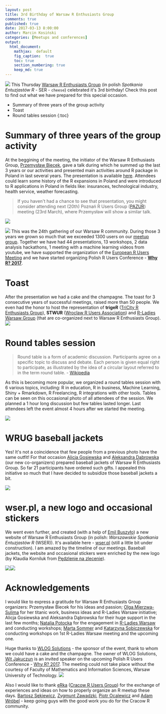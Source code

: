 ```yaml
---
layout: post
title: 3rd Birthday of Warsaw R Enthusiasts Group
comments: true
published: true
date: 2017-03-13 8:00:00
author: Marcin Kosiński
categories: [Meetups and conferences]
output:
  html_document:
    mathjax:  default
    fig_caption:  true
    toc: true
    section_numbering: true
    keep_md: true
---
```


<img src="/images/fulls/ser3_1.jpeg" class="fit image"> This Thursday [Warsaw R Enthusiasts Group](https://www.meetup.com/Spotkania-Entuzjastow-R-Warsaw-R-Users-Group-Meetup/photos/27679495/?success=uploaded) (in polish *Spotkania Entuzjastów R* - SER - `cheese`) celebrated it's 3rd birthday! Check this post to find out what we have prepared for this special occasion.


* Summary of three years of the group activity
* Toast
* Round tables session
{:toc}

# Summary of three years of the group activity

At the beggining of the meeting, the initiator of the Warsaw R Enthusiasts Group, [Przemysław Biecek](http://biecek.pl/), gave a talk during which he summed up the last 3 years or our activities and presented main activities around R package in Poland in last several years. 
The presentation is available [here](https://github.com/mi2-warsaw/SER/blob/master/histoRia/SER_Trzecie_Urodziny.pdf). 
Attendees could learn some history of the R expansions in Poland and were introduced to R applications in Poland in fields like: insurances, technological industry, health service, weather forecasting.

> If you haven't had a chance to see that presentation, you might consider attending next (20th) Poznań R Users Group ([PAZUR](https://www.meetup.com/Poznan-R-User-Group-PAZUR/events/237450288/)) meeting (23rd March), where Przemysław will show a similar talk.

<img src="/images/fulls/ser3_2.jpeg" class="fit image"> 

<img src="/images/fulls/logo_whyR.jpg" class="right image">  This was the 24th gathering of our Warsaw R community. During those 3 years we grown so much that we exceeded 1300 users on our [meetup group](https://www.meetup.com/Spotkania-Entuzjastow-R-Warsaw-R-Users-Group-Meetup/). Together we have had 44 presentations, 13 workshops, 2 data analysis hackathons, 1 meeting with a machine learning videos from youtube, we have supported the organization of the [European R Users Meeting](http://erum.ue.poznan.pl/) and we have started organizing Polish R Users Conference -  [**Why R? 2017**](http://whyr.pl/). 


# Toast

After the presentation we had a cake and the champagne. The toast for 3 consecutive years of successful meetings, raised more than 50 people.
We even had the honor to host the representation of **trigeR** ([TriCity R Enthusiasts Group](https://www.meetup.com/Trojmiejska-Grupa-Entuzjastow-R/events/236257032/)), **STWUR** ([Wroclaw R Users Association](https://www.meetup.com/Wroclaw-R-Users-Group/)) and [R-Ladies Warsaw Group](https://www.meetup.com/Spotkania-Entuzjastow-R-Warsaw-R-Users-Group-Meetup/events/237953300/) (that are co-organized next to Warsaw R Enthusiasts Group).
<img src="/images/fulls/ser3_3.jpeg" class="fit image"> 

# Round tables session

> Round table is a form of academic discussion. Participants agree on a specific topic to discuss and debate. Each person is given equal right to participate, as illustrated by the idea of a circular layout referred to in the term round table. - [Wikipedia](https://en.wikipedia.org/wiki/Round_table_(discussion))

As this is becoming more popular, we organized a round tables session with 6 various topics, including: R in education, R in business, Machine Learning, Shiny + Rmarkdown, R Freelancing, R integrations with other tools. Tables can be seen on this occasional photo of all attendees of the session. We planned a 1 hour long discussion but few tables lasted longer. Last attendees left the event almost 4 hours after we started the meeting.

<img src="/images/fulls/ser3_4.jpg" class="fit image"> 

# WRUG baseball jackets

Yes! It's not a coincidence that few people from a previous photo have the same outfit! For that occasion [Alicja Gosiewska](https://github.com/agosiewska) and [Aleksandra Dąbrowska](https://github.com/AleksandraDabrowska) (our new co-organizers) prepared baseball jackets of Warsaw R Enthusiasts Group. So far 21 participants have ordered such gifts. I appealed this initiative so much that I have decided to subsidize those baseball jackets a bit.

<img src="/images/fulls/ser3_6.jpg" class="fit image"> 

# wser.pl, a new logo and occasional stickers

We went even further, and created (with a help of [Emil Buszyło](https://github.com/EmilBuszylo/)) a new website of Warsaw R Enthusiasts Group (in polish: *Warszawskie Spotkania Entuzjastów R* (WSER)). It's available here - [wser.pl](http://wser.pl/) (still a little bit under construction). I am amazed by the timeline of our meetings. Baseball jackets, the website and occasional stickers were enriched by the new logo (by Klaudia Korniluk from [Pędzlenie na zlecenie](https://www.facebook.com/pedzlenie/)).


<img src="/images/fulls/ser3_7.jpg" class="left image"><img src="/images/fulls/ser3_5.jpg" class="right image">  

# Acknowledgements

I would like to express a gratitude for Warsaw R Enthusiasts Group organizers: Przemysław Biecek for his ideas and passion; [Olga Mierzwa-Sulima](https://github.com/olgamie) for her titanic work, business ideas and R-Ladies Warsaw initiative; Alicja Gosiewska and Aleksandra Dąbrowska for their huge support in the last few months; [Natalia Potocka](https://github.com/potockan) for the engagement in [R-Ladies Warsaw](https://www.facebook.com/RLadiesWarsaw/) and conducting workshops; [Marta Sommer](https://github.com/sommermarta) and [Katarzyna Sobiczewska](https://github.com/katarzynaf) for conducting workshops on 1st R-Ladies Warsaw meeting and the upcoming one.

Huge thanks to [WLOG Solutions](http://www.wlogsolutions.com/) - the sponsor of the event, thank to whom we could have a cake and the champagne. The owner of WLOG Solutions, [Wit Jakuczun](https://www.linkedin.com/in/jakuczunwit/) is an invited speaker on the upcoming Polish R Users Conference - [Why R? 2017](http://whyr.pl/). The meeting could not take place without the courtesy of Faculty of Mathematics and Information Sciences, Warsaw University of Technology. <img src="/images/fulls/wlog2.png" class="left image">

Also I would like to thank [eRka](http://erkakrakow.pl/) ([Cracow R Users Group](https://www.meetup.com/Cracow-R-User-Group/)) for the exchange of experiences and ideas on how to properly organize an R meetup these days. [Bartosz Sękiewicz](https://github.com/bsekiewicz), [Zygmunt Zawadzki](https://github.com/zzawadz), [Piotr Ocalewicz](https://github.com/POcalewicz?tab=repositories) and [Adam Wróbel](https://github.com/AdamWrobel) - keep going guys with the good work you do for the Cracow R community.

